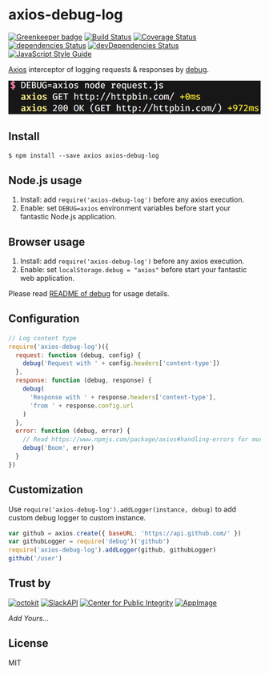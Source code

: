 # axios-debug-log

[![Greenkeeper badge](https://badges.greenkeeper.io/Gerhut/axios-debug-log.svg)](https://greenkeeper.io/)
[![Build Status](https://travis-ci.org/Gerhut/axios-debug-log.svg?branch=master)](https://travis-ci.org/Gerhut/axios-debug-log)
[![Coverage Status](https://coveralls.io/repos/github/Gerhut/axios-debug-log/badge.svg?branch=master)](https://coveralls.io/github/Gerhut/axios-debug-log?branch=master)
[![dependencies Status](https://david-dm.org/Gerhut/axios-debug-log/status.svg)](https://david-dm.org/Gerhut/axios-debug-log)
[![devDependencies Status](https://david-dm.org/Gerhut/axios-debug-log/dev-status.svg)](https://david-dm.org/Gerhut/axios-debug-log?type=dev)
[![JavaScript Style Guide](https://img.shields.io/badge/code%20style-standard-brightgreen.svg)](http://standardjs.com/)

[Axios](https://www.npmjs.com/package/axios) interceptor of logging requests &amp; responses by [debug](https://www.npmjs.com/package/debug).

![Screenshot](screenshot.png "Screenshot")

## Install

    $ npm install --save axios axios-debug-log

## Node.js usage

1. Install: add `require('axios-debug-log')` before any axios execution.
2. Enable: set `DEBUG=axios` environment variables before start your fantastic Node.js application.

## Browser usage

1. Install: add `require('axios-debug-log')` before any axios execution.
2. Enable: set `localStorage.debug = "axios"` before start your fantastic web application.

Please read [README of debug](https://github.com/visionmedia/debug#readme) for usage details.

## Configuration

```javascript
// Log content type
require('axios-debug-log')({
  request: function (debug, config) {
    debug('Request with ' + config.headers['content-type'])
  },
  response: function (debug, response) {
    debug(
      'Response with ' + response.headers['content-type'],
      'from ' + response.config.url
    )
  },
  error: function (debug, error) {
    // Read https://www.npmjs.com/package/axios#handling-errors for more info
    debug('Boom', error)
  }
})
```

## Customization

Use `require('axios-debug-log').addLogger(instance, debug)` to add custom debug
logger to custom instance.

```javascript
var github = axios.create({ baseURL: 'https://api.github.com/' })
var githubLogger = require('debug')('github')
require('axios-debug-log').addLogger(github, githubLogger)
github('/user')
```

## Trust by

[![octokit](https://avatars2.githubusercontent.com/u/3430433?s=200)](https://github.com/octokit)
[![SlackAPI](https://avatars3.githubusercontent.com/u/6962987?s=200)](https://github.com/slackapi)
[![Center for Public Integrity](https://avatars3.githubusercontent.com/u/459758?s=200)](https://github.com/PublicI)
[![AppImage](https://avatars0.githubusercontent.com/u/16617932?s=200)](https://github.com/AppImage)

*Add Yours...*

## License

MIT

